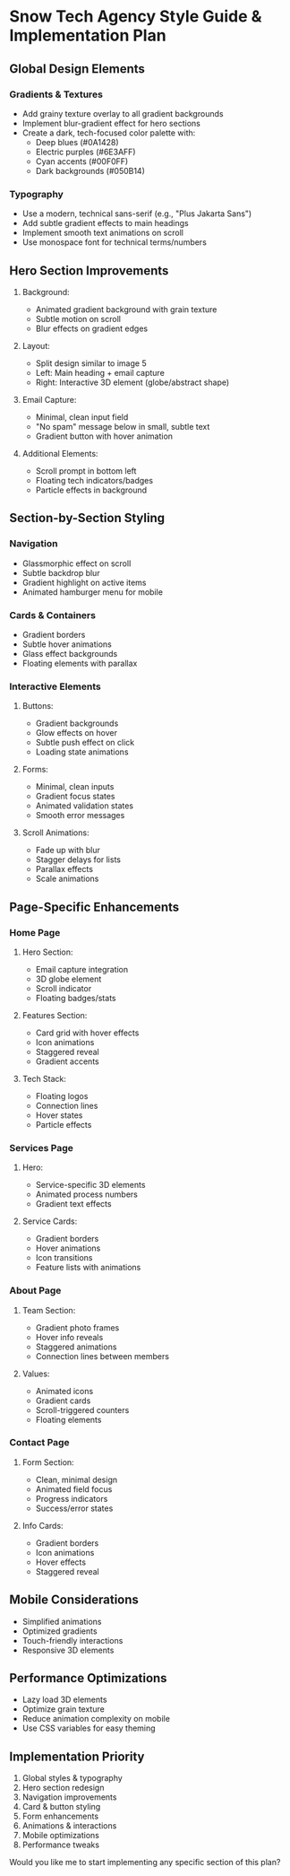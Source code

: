 # Snow Tech Agency Style Guide & Implementation Plan

## Global Design Elements

### Gradients & Textures
- Add grainy texture overlay to all gradient backgrounds
- Implement blur-gradient effect for hero sections
- Create a dark, tech-focused color palette with:
  - Deep blues (#0A1428)
  - Electric purples (#6E3AFF)
  - Cyan accents (#00F0FF)
  - Dark backgrounds (#050B14)

### Typography
- Use a modern, technical sans-serif (e.g., "Plus Jakarta Sans")
- Add subtle gradient effects to main headings
- Implement smooth text animations on scroll
- Use monospace font for technical terms/numbers

## Hero Section Improvements
1. Background:
   - Animated gradient background with grain texture
   - Subtle motion on scroll
   - Blur effects on gradient edges

2. Layout:
   - Split design similar to image 5
   - Left: Main heading + email capture
   - Right: Interactive 3D element (globe/abstract shape)

3. Email Capture:
   - Minimal, clean input field
   - "No spam" message below in small, subtle text
   - Gradient button with hover animation

4. Additional Elements:
   - Scroll prompt in bottom left
   - Floating tech indicators/badges
   - Particle effects in background

## Section-by-Section Styling

### Navigation
- Glassmorphic effect on scroll
- Subtle backdrop blur
- Gradient highlight on active items
- Animated hamburger menu for mobile

### Cards & Containers
- Gradient borders
- Subtle hover animations
- Glass effect backgrounds
- Floating elements with parallax

### Interactive Elements
1. Buttons:
   - Gradient backgrounds
   - Glow effects on hover
   - Subtle push effect on click
   - Loading state animations

2. Forms:
   - Minimal, clean inputs
   - Gradient focus states
   - Animated validation states
   - Smooth error messages

3. Scroll Animations:
   - Fade up with blur
   - Stagger delays for lists
   - Parallax effects
   - Scale animations

## Page-Specific Enhancements

### Home Page
1. Hero Section:
   - Email capture integration
   - 3D globe element
   - Scroll indicator
   - Floating badges/stats

2. Features Section:
   - Card grid with hover effects
   - Icon animations
   - Staggered reveal
   - Gradient accents

3. Tech Stack:
   - Floating logos
   - Connection lines
   - Hover states
   - Particle effects

### Services Page
1. Hero:
   - Service-specific 3D elements
   - Animated process numbers
   - Gradient text effects

2. Service Cards:
   - Gradient borders
   - Hover animations
   - Icon transitions
   - Feature lists with animations

### About Page
1. Team Section:
   - Gradient photo frames
   - Hover info reveals
   - Staggered animations
   - Connection lines between members

2. Values:
   - Animated icons
   - Gradient cards
   - Scroll-triggered counters
   - Floating elements

### Contact Page
1. Form Section:
   - Clean, minimal design
   - Animated field focus
   - Progress indicators
   - Success/error states

2. Info Cards:
   - Gradient borders
   - Icon animations
   - Hover effects
   - Staggered reveal

## Mobile Considerations
- Simplified animations
- Optimized gradients
- Touch-friendly interactions
- Responsive 3D elements

## Performance Optimizations
- Lazy load 3D elements
- Optimize grain texture
- Reduce animation complexity on mobile
- Use CSS variables for easy theming

## Implementation Priority
1. Global styles & typography
2. Hero section redesign
3. Navigation improvements
4. Card & button styling
5. Form enhancements
6. Animations & interactions
7. Mobile optimizations
8. Performance tweaks

Would you like me to start implementing any specific section of this plan? 